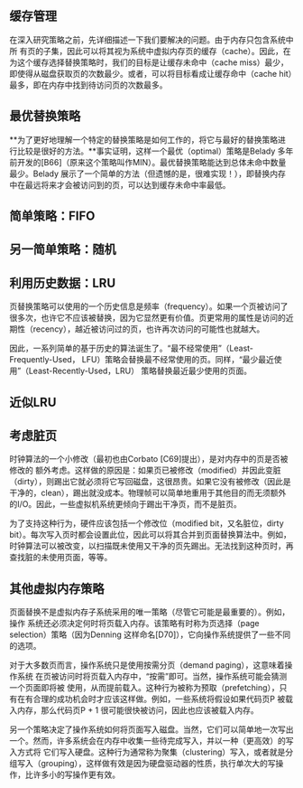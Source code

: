 ## 缓存管理

在深入研究策略之前，先详细描述一下我们要解决的问题。由于内存只包含系统中所
有页的子集，因此可以将其视为系统中虚拟内存页的缓存（cache）。因此，在为这个缓存选择替换策略时，我们的目标是让缓存未命中（cache  miss）最少，即使得从磁盘获取页的次数最少。或者，可以将目标看成让缓存命中（cache hit）最多，即在内存中找到待访问页的次数最多。

## 最优替换策略
**为了更好地理解一个特定的替换策略是如何工作的，将它与最好的替换策略进行比较是很好的方法。**事实证明，这样一个最优（optimal）策略是Belady 多年前开发的[B66]（原来这个策略叫作MIN）。最优替换策略能达到总体未命中数量最少。Belady 展示了一个简单的方法（但遗憾的是，很难实现！），即替换内存中在最远将来才会被访问到的页，可以达到缓存未命中率最低。

## 简单策略：FIFO

## 另一简单策略：随机

## 利用历史数据：LRU
页替换策略可以使用的一个历史信息是频率（frequency）。如果一个页被访问了很多次，也许它不应该被替换，因为它显然更有价值。页更常用的属性是访问的近期性（recency），越近被访问过的页，也许再次访问的可能性也就越大。

因此，一系列简单的基于历史的算法诞生了。“最不经常使用”（Least-Frequently-Used，
LFU）策略会替换最不经常使用的页。同样，“最少最近使用”（Least-Recently-Used，LRU）
策略替换最近最少使用的页面。

## 近似LRU

## 考虑脏页
时钟算法的一个小修改（最初也由Corbato [C69]提出），是对内存中的页是否被修改的
额外考虑。这样做的原因是：如果页已被修改（modified）并因此变脏（dirty），则踢出它就必须将它写回磁盘，这很昂贵。如果它没有被修改（因此是干净的，clean），踢出就没成本。物理帧可以简单地重用于其他目的而无须额外的I/O。因此，一些虚拟机系统更倾向于踢出干净页，而不是脏页。 

为了支持这种行为，硬件应该包括一个修改位（modified bit，又名脏位，dirty bit）。每次写入页时都会设置此位，因此可以将其合并到页面替换算法中。例如，时钟算法可以被改变，以扫描既未使用又干净的页先踢出。无法找到这种页时，再查找脏的未使用页面，等等。 


## 其他虚拟内存策略
页面替换不是虚拟内存子系统采用的唯一策略（尽管它可能是最重要的）。例如，操作
系统还必须决定何时将页载入内存。该策略有时称为页选择（page  selection）策略（因为Denning 这样命名[D70]），它向操作系统提供了一些不同的选项。

对于大多数页而言，操作系统只是使用按需分页（demand paging），这意味着操作系统
在页被访问时将页载入内存中，“按需”即可。当然，操作系统可能会猜测一个页面即将被
使用，从而提前载入。这种行为被称为预取（prefetching），只有在有合理的成功机会时才应该这样做。例如，一些系统将假设如果代码页P 被载入内存，那么代码页P + 1 很可能很快被访问，因此也应该被载入内存。

另一个策略决定了操作系统如何将页面写入磁盘。当然，它们可以简单地一次写出一个。然而，许多系统会在内存中收集一些待完成写入，并以一种（更高效）的写入方式将
它们写入硬盘。这种行为通常称为聚集（clustering）写入，或者就是分组写入（grouping），这样做有效是因为硬盘驱动器的性质，执行单次大的写操作，比许多小的写操作更有效。